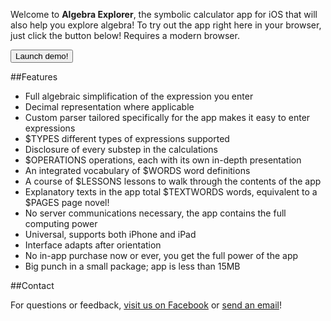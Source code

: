 Welcome to **Algebra Explorer**, the symbolic calculator app for iOS that will also help you explore algebra! To try out the app right here in your browser, just click the button below! Requires a modern browser.

<button type='button' class='btn btn-default launchbutton'>Launch demo!</button>

##Features

*    Full algebraic simplification of the expression you enter
*    Decimal representation where applicable
*    Custom parser tailored specifically for the app makes it easy to enter expressions
*    $TYPES different types of expressions supported
*    Disclosure of every substep in the calculations
*    $OPERATIONS operations, each with its own in-depth presentation
*    An integrated vocabulary of $WORDS word definitions
*    A course of $LESSONS lessons to walk through the contents of the app
*    Explanatory texts in the app total $TEXTWORDS words, equivalent to a $PAGES page novel!
*    No server communications necessary, the app contains the full computing power
*    Universal, supports both iPhone and iPad
*    Interface adapts after orientation
*    No in-app purchase now or ever, you get the full power of the app
*    Big punch in a small package; app is less than 15MB

##Contact

For questions or feedback, [visit us on Facebook](http://facebook.com/algebraexplorer) or [send an email](mailto:david@krawaller.se)!